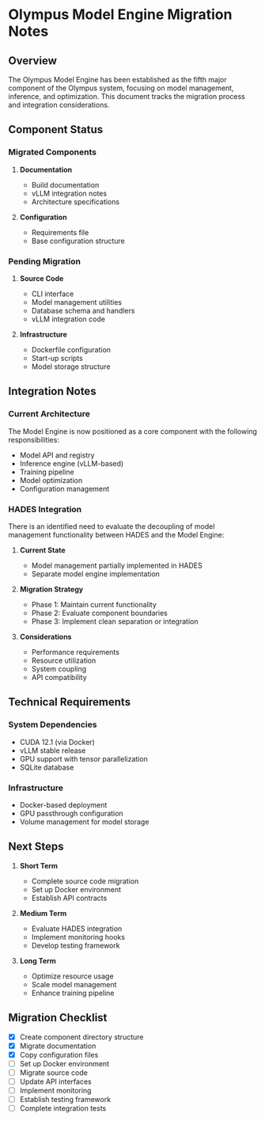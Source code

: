 # Olympus Model Engine Migration Notes

## Overview
The Olympus Model Engine has been established as the fifth major component of the Olympus system, focusing on model management, inference, and optimization. This document tracks the migration process and integration considerations.

## Component Status

### Migrated Components
1. **Documentation**
   - Build documentation
   - vLLM integration notes
   - Architecture specifications

2. **Configuration**
   - Requirements file
   - Base configuration structure

### Pending Migration
1. **Source Code**
   - CLI interface
   - Model management utilities
   - Database schema and handlers
   - vLLM integration code

2. **Infrastructure**
   - Dockerfile configuration
   - Start-up scripts
   - Model storage structure

## Integration Notes

### Current Architecture
The Model Engine is now positioned as a core component with the following responsibilities:
- Model API and registry
- Inference engine (vLLM-based)
- Training pipeline
- Model optimization
- Configuration management

### HADES Integration
There is an identified need to evaluate the decoupling of model management functionality between HADES and the Model Engine:

1. **Current State**
   - Model management partially implemented in HADES
   - Separate model engine implementation

2. **Migration Strategy**
   - Phase 1: Maintain current functionality
   - Phase 2: Evaluate component boundaries
   - Phase 3: Implement clean separation or integration

3. **Considerations**
   - Performance requirements
   - Resource utilization
   - System coupling
   - API compatibility

## Technical Requirements

### System Dependencies
- CUDA 12.1 (via Docker)
- vLLM stable release
- GPU support with tensor parallelization
- SQLite database

### Infrastructure
- Docker-based deployment
- GPU passthrough configuration
- Volume management for model storage

## Next Steps

1. **Short Term**
   - Complete source code migration
   - Set up Docker environment
   - Establish API contracts

2. **Medium Term**
   - Evaluate HADES integration
   - Implement monitoring hooks
   - Develop testing framework

3. **Long Term**
   - Optimize resource usage
   - Scale model management
   - Enhance training pipeline

## Migration Checklist

- [x] Create component directory structure
- [x] Migrate documentation
- [x] Copy configuration files
- [ ] Set up Docker environment
- [ ] Migrate source code
- [ ] Update API interfaces
- [ ] Implement monitoring
- [ ] Establish testing framework
- [ ] Complete integration tests
